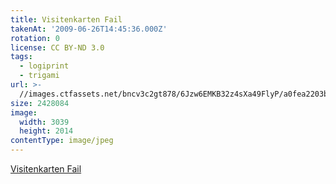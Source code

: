```yaml
---
title: Visitenkarten Fail
takenAt: '2009-06-26T14:45:36.000Z'
rotation: 0
license: CC BY-ND 3.0
tags:
  - logiprint
  - trigami
url: >-
  //images.ctfassets.net/bncv3c2gt878/6Jzw6EMKB32z4sXa49FlyP/a0fea2203b3344d8efffb0f709821a2a/visitenkarten-fail_4353044885_o
size: 2428084
image:
  width: 3039
  height: 2014
contentType: image/jpeg
---
```


[Visitenkarten Fail](http://m.tacker.org/blog/2018.visitenkarten-fail.html)
